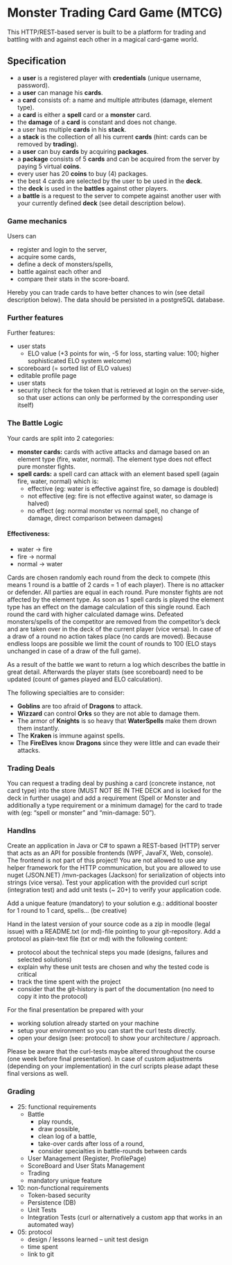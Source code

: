 # Monster Trading Card Game (MTCG)

This HTTP/REST-based server is built to be a platform for trading and battling with and against each other in a magical
card-game world.

## Specification

* a **user** is a registered player with **credentials** (unique username, password).
* a **user** can manage his **cards**.
* a **card** consists of: a name and multiple attributes (damage, element type).
* a **card** is either a **spell** card or a **monster** card.
* the **damage** of a **card** is constant and does not change.
* a user has multiple **cards** in his **stack**.
* a **stack** is the collection of all his current **cards** (hint: cards can be removed by **trading**).
* a **user** can buy **cards** by acquiring **packages**.
* a **package** consists of 5 **cards** and can be acquired from the server by paying 5 virtual **coins**.
* every user has 20 **coins** to buy (4) packages.
* the best 4 cards are selected by the user to be used in the **deck**.
* the **deck** is used in the **battles** against other players.
* a **battle** is a request to the server to compete against another user with your currently defined **deck** (see
  detail description below).

### Game mechanics

Users can

* register and login to the server,
* acquire some cards,
* define a deck of monsters/spells,
* battle against each other and
* compare their stats in the score-board.

Hereby you can trade cards to have better chances to win (see detail description below). The data should be persisted in
a postgreSQL database.

### Further features

Further features:

* user stats
    * ELO value (+3 points for win, -5 for loss, starting value: 100; higher sophisticated ELO system welcome)
* scoreboard (= sorted list of ELO values)
* editable profile page
* user stats
* security (check for the token that is retrieved at login on the server-side, so that user actions can only be
  performed by the corresponding user itself)

### The Battle Logic

Your cards are split into 2 categories:

* **monster cards:** cards with active attacks and damage based on an element type (fire, water, normal). The element
  type does not effect pure monster fights.
* **spell cards:** a spell card can attack with an element based spell (again fire, water, normal) which is:
    * effective (eg: water is effective against fire, so damage is doubled)
    * not effective (eg: fire is not effective against water, so damage is halved)
    * no effect (eg: normal monster vs normal spell, no change of damage, direct comparison between damages)

#### Effectiveness:

* water -> fire
* fire -> normal
* normal -> water

Cards are chosen randomly each round from the deck to compete (this means 1 round is a battle of 2 cards = 1 of each
player). There is no attacker or defender. All parties are equal in each round. Pure monster fights are not affected by
the element type. As soon as 1 spell cards is played the element type has an effect on the damage calculation of this
single round. Each round the card with higher calculated damage wins. Defeated monsters/spells of the competitor are
removed from the competitor’s deck and are taken over in the deck of the current player (vice versa). In case of a draw
of a round no action takes place (no cards are moved). Because endless loops are possible we limit the count of rounds
to 100 (ELO stays unchanged in case of a draw of the full game).

As a result of the battle we want to return a log which describes the battle in great detail. Afterwards the player
stats (see scoreboard) need to be updated (count of games played and ELO calculation).

The following specialties are to consider:

* **Goblins** are too afraid of **Dragons** to attack.
* **Wizzard** can control **Orks** so they are not able to damage them.
* The armor of **Knights** is so heavy that **WaterSpells** make them drown them instantly.
* The **Kraken** is immune against spells.
* The **FireElves** know **Dragons** since they were little and can evade their attacks.

### Trading Deals

You can request a trading deal by pushing a card (concrete instance, not card type) into the store (MUST NOT BE IN THE
DECK and is locked for the deck in further usage) and add a requirement (Spell or Monster and additionally a type
requirement or a minimum damage) for the card to trade with (eg: “spell or monster” and “min-damage: 50”).

### HandIns

Create an application in Java or C# to spawn a REST-based (HTTP) server that acts as an API for possible frontends (WPF,
JavaFX, Web, console). The frontend is not part of this project! You are not allowed to use any helper framework for the
HTTP communication, but you are allowed to use nuget (JSON.NET) /mvn-packages (Jackson) for serialization of objects
into strings (vice versa). Test your application with the provided curl script (integration test) and add unit tests (~
20+) to verify your application code.

Add a unique feature (mandatory) to your solution e.g.: additional booster for 1 round to 1 card, spells... (be
creative)

Hand in the latest version of your source code as a zip in moodle (legal issue) with a README.txt (or md)-file pointing
to your git-repository. Add a protocol as plain-text file (txt or md) with the following content:

* protocol about the technical steps you made (designs, failures and selected solutions)
* explain why these unit tests are chosen and why the tested code is critical
* track the time spent with the project
* consider that the git-history is part of the documentation (no need to copy it into the protocol)

For the final presentation be prepared with your

* working solution already started on your machine
* setup your environment so you can start the curl tests directly.
* open your design (see: protocol) to show your architecture / approach.

Please be aware that the curl-tests maybe altered throughout the course (one week before final presentation). In case of
custom adjustments (depending on your implementation) in the curl scripts please adapt these final versions as well.

### Grading

* 25: functional requirements
    * Battle
        * play rounds,
        * draw possible,
        * clean log of a battle,
        * take-over cards after loss of a round,
        * consider specialties in battle-rounds between cards
    * User Management (Register, ProfilePage)
    * ScoreBoard and User Stats Management
    * Trading
    * mandatory unique feature
* 10: non-functional requirements
    * Token-based security
    * Persistence (DB)
    * Unit Tests
    * Integration Tests (curl or alternatively a custom app that works in an automated way)
* 05: protocol
    * design / lessons learned – unit test design
    * time spent
    * link to git
